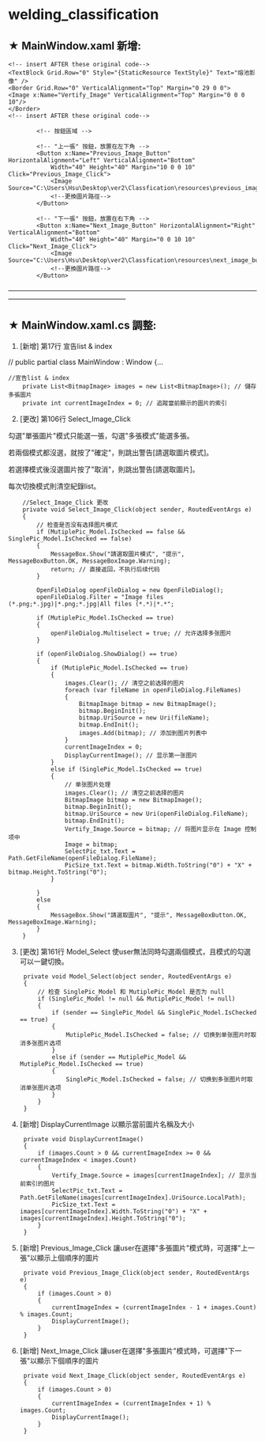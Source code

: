 # welding_classification

## ★ MainWindow.xaml 新增:

```
<!-- insert AFTER these original code-->
<TextBlock Grid.Row="0" Style="{StaticResource TextStyle}" Text="熔池影像" />
<Border Grid.Row="0" VerticalAlignment="Top" Margin="0 29 0 0">
<Image x:Name="Vertify_Image" VerticalAlignment="Top" Margin="0 0 0 10"/>
</Border>
<!-- insert AFTER these original code-->
```

           
            <!-- 按鈕區域 -->

            <!-- "上一張" 按鈕，放置在左下角 -->
            <Button x:Name="Previous_Image_Button" HorizontalAlignment="Left" VerticalAlignment="Bottom" 
                Width="40" Height="40" Margin="10 0 0 10" Click="Previous_Image_Click">
                <Image Source="C:\Users\Hsu\Desktop\ver2\Classfication\resources\previous_image_button.png"/>
                <!--更換圖片路徑-->
            </Button>

            <!-- "下一張" 按鈕，放置在右下角 -->
            <Button x:Name="Next_Image_Button" HorizontalAlignment="Right" VerticalAlignment="Bottom" 
                Width="40" Height="40" Margin="0 0 10 10" Click="Next_Image_Click">
                <Image Source="C:\Users\Hsu\Desktop\ver2\Classfication\resources\next_image_buttom.png"/>
                <!--更換圖片路徑-->
            </Button>


—————————————————————————————————————————————————————

## ★ MainWindow.xaml.cs 調整:


1. [新增] 第17行 宣告list & index

//  public partial class MainWindow : Window {...

	//宣告list & index
        private List<BitmapImage> images = new List<BitmapImage>(); // 儲存多張圖片
        private int currentImageIndex = 0; // 追蹤當前顯示的圖片的索引


2. [更改] 第106行 Select_Image_Click

勾選"單張圖片"模式只能選一張，勾選"多張模式"能選多張。

若兩個模式都沒選，就按了"確定"，則跳出警告[請選取圖片模式]。

若選擇模式後沒選圖片按了"取消"，則跳出警告[請選取圖片]。

每次切換模式則清空紀錄list。

        //Select_Image_Click 更改
        private void Select_Image_Click(object sender, RoutedEventArgs e)
        {
            // 检查是否没有选择图片模式
            if (MutiplePic_Model.IsChecked == false && SinglePic_Model.IsChecked == false)
            {
                MessageBox.Show("請選取圖片模式", "提示", MessageBoxButton.OK, MessageBoxImage.Warning);
                return; // 直接返回，不执行后续代码
            }

            OpenFileDialog openFileDialog = new OpenFileDialog();
            openFileDialog.Filter = "Image files (*.png;*.jpg)|*.png;*.jpg|All files (*.*)|*.*";

            if (MutiplePic_Model.IsChecked == true)
            {
                openFileDialog.Multiselect = true; // 允许选择多张图片
            }

            if (openFileDialog.ShowDialog() == true)
            {
                if (MutiplePic_Model.IsChecked == true)
                {
                    images.Clear(); // 清空之前选择的图片
                    foreach (var fileName in openFileDialog.FileNames)
                    {
                        BitmapImage bitmap = new BitmapImage();
                        bitmap.BeginInit();
                        bitmap.UriSource = new Uri(fileName);
                        bitmap.EndInit();
                        images.Add(bitmap); // 添加到图片列表中
                    }
                    currentImageIndex = 0;
                    DisplayCurrentImage(); // 显示第一张图片
                }
                else if (SinglePic_Model.IsChecked == true)
                {
                    // 单张图片处理
                    images.Clear(); // 清空之前选择的图片
                    BitmapImage bitmap = new BitmapImage();
                    bitmap.BeginInit();
                    bitmap.UriSource = new Uri(openFileDialog.FileName);
                    bitmap.EndInit();
                    Vertify_Image.Source = bitmap; // 将图片显示在 Image 控制项中
                    Image = bitmap;
                    SelectPic_txt.Text = Path.GetFileName(openFileDialog.FileName);
                    PicSize_txt.Text = bitmap.Width.ToString("0") + "X" + bitmap.Height.ToString("0");
                }
  
            }
            else
            {
                MessageBox.Show("請選取圖片", "提示", MessageBoxButton.OK, MessageBoxImage.Warning);
            }
        }


3. [更改] 第161行 Model_Select 使user無法同時勾選兩個模式，且模式的勾選可以一鍵切換。

        private void Model_Select(object sender, RoutedEventArgs e)
        {
            // 检查 SinglePic_Model 和 MutiplePic_Model 是否为 null
            if (SinglePic_Model != null && MutiplePic_Model != null)
            {
                if (sender == SinglePic_Model && SinglePic_Model.IsChecked == true)
                {
                    MutiplePic_Model.IsChecked = false; // 切换到单张图片时取消多张图片选项
                }
                else if (sender == MutiplePic_Model && MutiplePic_Model.IsChecked == true)
                {
                    SinglePic_Model.IsChecked = false; // 切换到多张图片时取消单张图片选项
                }
            }
        }

4. [新增] DisplayCurrentImage 以顯示當前圖片名稱及大小

        private void DisplayCurrentImage()
        {
            if (images.Count > 0 && currentImageIndex >= 0 && currentImageIndex < images.Count)
            {
                Vertify_Image.Source = images[currentImageIndex]; // 显示当前索引的图片
                SelectPic_txt.Text = Path.GetFileName(images[currentImageIndex].UriSource.LocalPath);
                PicSize_txt.Text = images[currentImageIndex].Width.ToString("0") + "X" + images[currentImageIndex].Height.ToString("0");
            }
        }


5. [新增] Previous_Image_Click 讓user在選擇"多張圖片"模式時，可選擇"上一張"以顯示上個順序的圖片

        private void Previous_Image_Click(object sender, RoutedEventArgs e)
        {
            if (images.Count > 0)
            {
                currentImageIndex = (currentImageIndex - 1 + images.Count) % images.Count;
                DisplayCurrentImage();
            }
        }

6. [新增] Next_Image_Click 讓user在選擇"多張圖片"模式時，可選擇"下一張"以顯示下個順序的圖片

        private void Next_Image_Click(object sender, RoutedEventArgs e)
        {
            if (images.Count > 0)
            {
                currentImageIndex = (currentImageIndex + 1) % images.Count;
                DisplayCurrentImage();
            }
        }
